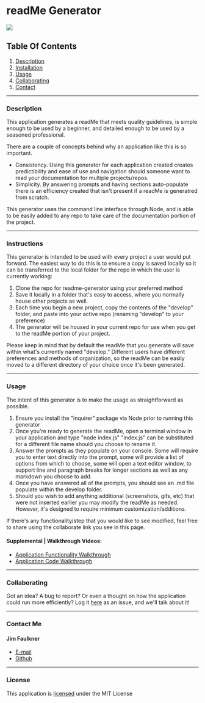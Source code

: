 # readMe Generator

![](https://img.shields.io/badge/License-MIT-yellowgreen)
      
## Table Of Contents
1.  [Description](#description)
2.  [Installation](#installation) 
3.  [Usage](#usage)
4.  [Collaborating](#collaborating)
5.  [Contact](#contact)
      
_________________________________
  
### Description
      
This application generates a readMe that meets quality guidelines, is simple enough to be used by a beginner, and detailed enough to be used by a seasoned professional.

There are a couple of concepts behind why an application like this is so important.
- Consistency.  Using this generator for each application created creates predictibility and ease of use and navigation should someone want to read your documentation for multiple projects/repos.
- Simplicity.  By answering prompts and having sections auto-populate there is an efficiency created that isn't present if a readMe is generatred from scratch.  

This generator uses the command line interface through Node, and is able to be easily added to any repo to take care of the documentation portion of the project.
      
_________________________________
  
### Instructions
  
This generator is intended to be used with every project a user would put forward.  The easiest way to do this is to ensure a copy is saved locally so it can be transferred to the local folder for the repo in which the user is currently working:

1.  Clone the repo for readme-generator using your preferred method
2.  Save it locally in a folder that's easy to access, where you normally house other projects as well.
3.  Each time you begin a new project, copy the contents of the "develop" folder, and paste into your active repo (renaming "develop" to your preference)
4.  The generator will be housed in your current repo for use when you get to the readMe portion of your project.

Please keep in mind that by default the readMe that you generate will save within what's currently named "develop."  Different users have different preferences and methods of organization, so the readMe can be easily moved to a different directory of your choice once it's been generated.
  
_________________________________
  
### Usage
  
The intent of this generator is to make the usage as straightforward as possible.

1.  Ensure you install the "inquirer" package via Node prior to running this generator
2.  Once you're ready to generate the readMe, open a terminal window in your application and type "node index.js"  "index.js" can be substituted for a different file name should you choose to rename it.
3.  Answer the prompts as they populate on your console.  Some will require you to enter text directly into the prompt, some will provide a list of options from which to choose, some will open a text editor window, to support line and paragraph breaks for longer sections as well as any markdown you choose to add.  
4.  Once you have answered all of the prompts, you should see an .md file populate within the develop folder.
5.  Should you wish to add anything additional (screenshots, gifs, etc) that were not inserted earlier you may modify the readMe as needed.  However, it's designed to require minimum customization/additions.

If there's any functionality/step that you would like to see modified, feel free to share using the collaborate link you see in this page.

#### Supplemental | Walkthrough Videos:

- [Application Functionality Walkthrough](https://www.youtube.com/watch?v=J83TmIJUB-g)
- [Application Code Walkthrough](https://www.youtube.com/watch?v=wW4C2hOhweg)
  
_________________________________
  
### Collaborating
  
Got an idea?  A bug to report?  Or even a thought on how the application could run more efficiently?  Log it [here](https://github.com/jhf1203/readme-generator/issues) as an issue, and we'll talk about it!
  
  _________________________________
  
### Contact Me
  
#### Jim Faulkner
- [E-mail](mailto:jhf1203@gmail.com)
- [Github](jhf1203)
  
_________________________________
  
### License
  
This application is [licensed](https://opensource.org/licenses/MIT) under the MIT License
  